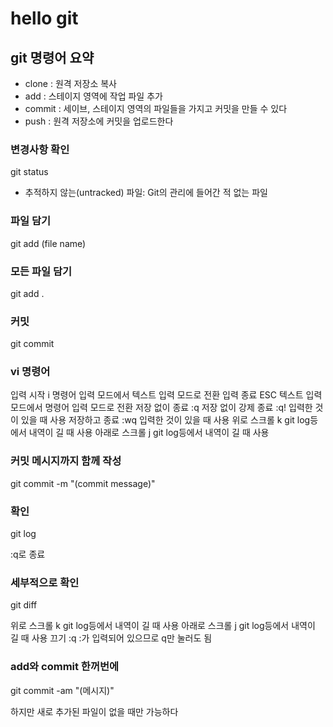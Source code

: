 # hello git

## git 명령어 요약

- clone : 원격 저장소 복사
- add : 스테이지 영역에 작업 파일 추가
- commit : 세이브, 스테이지 영역의 파일들을 가지고 커밋을 만들 수 있다
- push : 원격 저장소에 커밋을 업로드한다

### 변경사항 확인

git status

- 추적하지 않는(untracked) 파일: Git의 관리에 들어간 적 없는 파일

### 파일 담기

git add (file name)

### 모든 파일 담기

git add .

### 커밋

git commit

### vi 명령어

입력 시작 i 명령어 입력 모드에서 텍스트 입력 모드로 전환
입력 종료 ESC 텍스트 입력 모드에서 명령어 입력 모드로 전환
저장 없이 종료 :q
저장 없이 강제 종료 :q! 입력한 것이 있을 때 사용
저장하고 종료 :wq 입력한 것이 있을 때 사용
위로 스크롤 k git log등에서 내역이 길 때 사용
아래로 스크롤 j git log등에서 내역이 길 때 사용

### 커밋 메시지까지 함께 작성

git commit -m "(commit message)"

### 확인

git log

:q로 종료

### 세부적으로 확인

git diff

위로 스크롤 k git log등에서 내역이 길 때 사용
아래로 스크롤 j git log등에서 내역이 길 때 사용
끄기 :q :가 입력되어 있으므로 q만 눌러도 됨

### add와 commit 한꺼번에

git commit -am "(메시지)"

하지만 새로 추가된 파일이 없을 때만 가능하다
